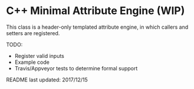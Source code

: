 C++ Minimal Attribute Engine (WIP)
===============================================

This class is a header-only templated attribute engine, in which
callers and setters are registered.

TODO:
 * Register valid inputs
 * Example code
 * Travis/Appveyor tests to determine formal support

README last updated: 2017/12/15

